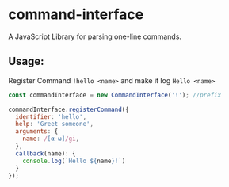 # command-interface

A JavaScript Library for parsing one-line commands.

## Usage:

Register Command `!hello <name>` and make it log `Hello <name>`

```javascript
const commandInterface = new CommandInterface('!'); //prefix

commandInterface.registerCommand({
  identifier: 'hello',
  help: 'Greet someone',
  arguments: {
    name: /[α-ω]/gi,
  },
  callback(name): {
    console.log(`Hello ${name}!`)
  }
});
```
